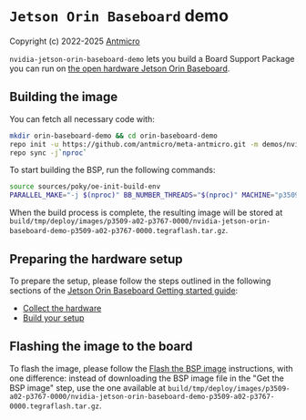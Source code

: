 # `Jetson Orin Baseboard` demo

Copyright (c) 2022-2025 [Antmicro](https://www.antmicro.com)

`nvidia-jetson-orin-baseboard-demo` lets you build a Board Support Package you can run on [the open hardware Jetson Orin Baseboard](https://github.com/antmicro/jetson-orin-baseboard).

## Building the image

You can fetch all necessary code with:

<!-- name="fetch-repo"; transformer="echo "$TUTTEST_INPUT" | sed "/repo init/s/.*/& -b $CI_COMMIT_REF_NAME/" | sed "$ a repo forall meta-antmicro -c 'git checkout $CI_COMMIT_REF_NAME'"" -->
```sh
mkdir orin-baseboard-demo && cd orin-baseboard-demo
repo init -u https://github.com/antmicro/meta-antmicro.git -m demos/nvidia-jetson-orin-baseboard-demo/manifest.xml
repo sync -j`nproc`
```

To start building the BSP, run the following commands:

<!-- name="build-bsp" -->
```sh
source sources/poky/oe-init-build-env
PARALLEL_MAKE="-j $(nproc)" BB_NUMBER_THREADS="$(nproc)" MACHINE="p3509-a02-p3767-0000" bitbake nvidia-jetson-orin-baseboard-demo
```

When the build process is complete, the resulting image will be stored at  `build/tmp/deploy/images/p3509-a02-p3767-0000/nvidia-jetson-orin-baseboard-demo-p3509-a02-p3767-0000.tegraflash.tar.gz`.

## Preparing the hardware setup

To prepare the setup, please follow the steps outlined in the following sections of the [Jetson Orin Baseboard Getting started guide](https://antmicro.github.io/jetson-orin-baseboard/getting_started.html#):
* [Collect the hardware](https://antmicro.github.io/jetson-orin-baseboard/getting_started.html#collect-the-hardware)
* [Build your setup](https://antmicro.github.io/jetson-orin-baseboard/getting_started.html#build-your-setup)

## Flashing the image to the board

To flash the image, please follow the [Flash the BSP image](https://antmicro.github.io/jetson-orin-baseboard/getting_started.html#flash-the-bsp-image) instructions, with one difference: instead of downloading the BSP image file in the "Get the BSP image" step, use the one available at `build/tmp/deploy/images/p3509-a02-p3767-0000/nvidia-jetson-orin-baseboard-demo-p3509-a02-p3767-0000.tegraflash.tar.gz`.

